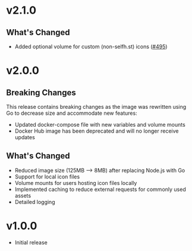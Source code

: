 # v2.1.0

## What's Changed

* Added optional volume for custom (non-selfh.st) icons ([#495](https://github.com/selfhst/icons/issues/495))

# v2.0.0

## Breaking Changes

This release contains breaking changes as the image was rewritten using Go to decrease size and accommodate new features:

* Updated docker-compose file with new variables and volume mounts
* Docker Hub image has been deprecated and will no longer receive updates

## What's Changed

* Reduced image size (125MB --> 8MB) after replacing Node.js with Go
* Support for local icon files
* Volume mounts for users hosting icon files locally
* Implemented caching to reduce external requests for commonly used assets
* Detailed logging

# v1.0.0

* Initial release